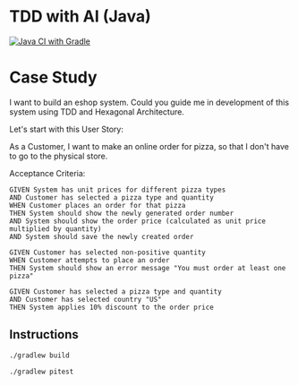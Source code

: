 # TDD with AI (Java)

[![Java CI with Gradle](https://github.com/valentinacupac/tdd-ai-java/actions/workflows/gradle.yml/badge.svg)](https://github.com/valentinacupac/tdd-ai-java/actions/workflows/gradle.yml)

# Case Study

I want to build an eshop system. Could you guide me in development of this system using TDD and Hexagonal Architecture.

Let's start with this User Story:

As a Customer, I want to make an online order for pizza, so that I don't have to go to the physical store. 

Acceptance Criteria:

```
GIVEN System has unit prices for different pizza types
AND Customer has selected a pizza type and quantity
WHEN Customer places an order for that pizza
THEN System should show the newly generated order number
AND System should show the order price (calculated as unit price multiplied by quantity)
AND System should save the newly created order
```

```
GIVEN Customer has selected non-positive quantity
WHEN Customer attempts to place an order
THEN System should show an error message "You must order at least one pizza"  
```

```
GIVEN Customer has selected a pizza type and quantity
AND Customer has selected country "US"
THEN System applies 10% discount to the order price
```

## Instructions

```bash
./gradlew build
```

```bash
./gradlew pitest
```